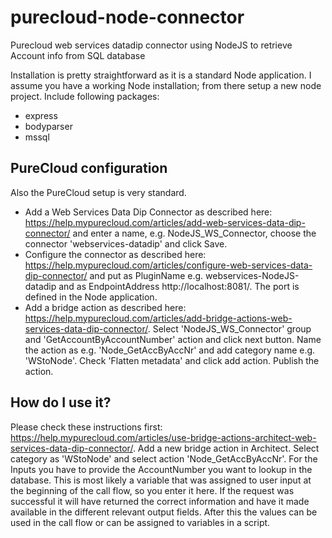 # purecloud-node-connector
Purecloud web services datadip connector using NodeJS to retrieve Account info from SQL database

Installation is pretty straightforward as it is a standard Node application. I assume you have a working Node installation; from there setup a new node project. Include following packages:
- express
- bodyparser
- mssql

## PureCloud configuration
Also the PureCloud setup is very standard.
- Add a Web Services Data Dip Connector as described here: https://help.mypurecloud.com/articles/add-web-services-data-dip-connector/ and enter a name, e.g. NodeJS_WS_Connector, choose the connector 'webservices-datadip' and click Save.
- Configure the connector as described here: https://help.mypurecloud.com/articles/configure-web-services-data-dip-connector/ and put as PluginName e.g. webservices-NodeJS-datadip and as EndpointAddress http://localhost:8081/. The port is defined in the Node application.
- Add a bridge action as described here: https://help.mypurecloud.com/articles/add-bridge-actions-web-services-data-dip-connector/. Select 'NodeJS_WS_Connector' group and 'GetAccountByAccountNumber' action and click next button. Name the action as e.g. 'Node_GetAccByAccNr' and add category name e.g. 'WStoNode'. Check 'Flatten metadata' and click add action. Publish the action.

## How do I use it?
Please check these instructions first: https://help.mypurecloud.com/articles/use-bridge-actions-architect-web-services-data-dip-connector/. Add a new bridge action in Architect. Select category as 'WStoNode' and select action 'Node_GetAccByAccNr'.
For the Inputs you have to provide the AccountNumber you want to lookup in the database. This is most likely a variable that was assigned to user input at the beginning of the call flow, so you enter it here.
If the request was successful it will have returned the correct information and have it made available in the different relevant output fields. After this the values can be used in the call flow or can be assigned to variables in a script.
